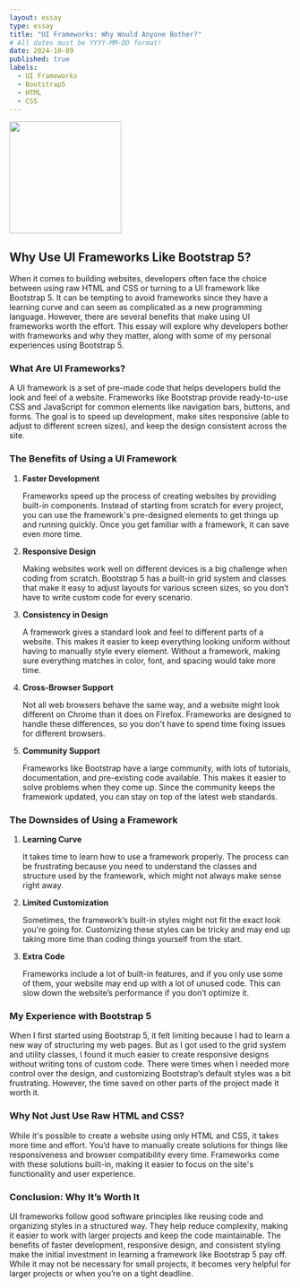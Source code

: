 ```yaml
---
layout: essay
type: essay
title: "UI Frameworks: Why Would Anyone Bother?"
# All dates must be YYYY-MM-DD format!
date: 2024-10-09
published: true
labels:
  - UI Frameworks
  - Bootstrap5
  - HTML
  - CSS
---
```


<img width="200px" class="rounded float-start pe-4" src="https://cdn.dribbble.com/users/595/screenshots/14417863/media/8913cc1aae5de0cc7afdd1727e5582c0.png">

## Why Use UI Frameworks Like Bootstrap 5?

When it comes to building websites, developers often face the choice between using raw HTML and CSS or turning to a UI framework like Bootstrap 5. It can be tempting to avoid frameworks since they have a learning curve and can seem as complicated as a new programming language. However, there are several benefits that make using UI frameworks worth the effort. This essay will explore why developers bother with frameworks and why they matter, along with some of my personal experiences using Bootstrap 5.

### What Are UI Frameworks?

A UI framework is a set of pre-made code that helps developers build the look and feel of a website. Frameworks like Bootstrap provide ready-to-use CSS and JavaScript for common elements like navigation bars, buttons, and forms. The goal is to speed up development, make sites responsive (able to adjust to different screen sizes), and keep the design consistent across the site.

### The Benefits of Using a UI Framework

1. **Faster Development**

   Frameworks speed up the process of creating websites by providing built-in components. Instead of starting from scratch for every project, you can use the framework's pre-designed elements to get things up and running quickly. Once you get familiar with a framework, it can save even more time.

2. **Responsive Design**

   Making websites work well on different devices is a big challenge when coding from scratch. Bootstrap 5 has a built-in grid system and classes that make it easy to adjust layouts for various screen sizes, so you don’t have to write custom code for every scenario.

3. **Consistency in Design**

   A framework gives a standard look and feel to different parts of a website. This makes it easier to keep everything looking uniform without having to manually style every element. Without a framework, making sure everything matches in color, font, and spacing would take more time.

4. **Cross-Browser Support**

   Not all web browsers behave the same way, and a website might look different on Chrome than it does on Firefox. Frameworks are designed to handle these differences, so you don't have to spend time fixing issues for different browsers.

5. **Community Support**

   Frameworks like Bootstrap have a large community, with lots of tutorials, documentation, and pre-existing code available. This makes it easier to solve problems when they come up. Since the community keeps the framework updated, you can stay on top of the latest web standards.

### The Downsides of Using a Framework

1. **Learning Curve**

   It takes time to learn how to use a framework properly. The process can be frustrating because you need to understand the classes and structure used by the framework, which might not always make sense right away.

2. **Limited Customization**

   Sometimes, the framework’s built-in styles might not fit the exact look you're going for. Customizing these styles can be tricky and may end up taking more time than coding things yourself from the start.

3. **Extra Code**

   Frameworks include a lot of built-in features, and if you only use some of them, your website may end up with a lot of unused code. This can slow down the website’s performance if you don’t optimize it.

### My Experience with Bootstrap 5

When I first started using Bootstrap 5, it felt limiting because I had to learn a new way of structuring my web pages. But as I got used to the grid system and utility classes, I found it much easier to create responsive designs without writing tons of custom code. There were times when I needed more control over the design, and customizing Bootstrap’s default styles was a bit frustrating. However, the time saved on other parts of the project made it worth it.

### Why Not Just Use Raw HTML and CSS?

While it's possible to create a website using only HTML and CSS, it takes more time and effort. You’d have to manually create solutions for things like responsiveness and browser compatibility every time. Frameworks come with these solutions built-in, making it easier to focus on the site's functionality and user experience.

### Conclusion: Why It’s Worth It

UI frameworks follow good software principles like reusing code and organizing styles in a structured way. They help reduce complexity, making it easier to work with larger projects and keep the code maintainable. The benefits of faster development, responsive design, and consistent styling make the initial investment in learning a framework like Bootstrap 5 pay off. While it may not be necessary for small projects, it becomes very helpful for larger projects or when you’re on a tight deadline.




